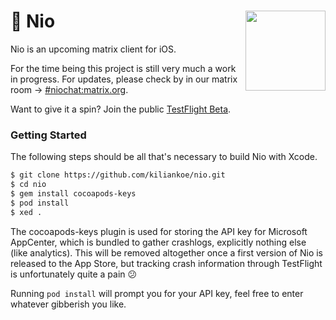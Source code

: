 <h1>💬 Nio
  <img src="https://user-images.githubusercontent.com/2625584/69157504-52bb0c00-0ae5-11ea-9794-f0fd7affb307.png"
       align="right" width="128" height="128" />
</h1>

Nio is an upcoming matrix client for iOS.

For the time being this project is still very much a work in progress. For updates, please check by in our matrix room → [#niochat:matrix.org](https://matrix.to/#/#niochat:matrix.org).

Want to give it a spin? Join the public [TestFlight Beta](https://testflight.apple.com/join/KlXr3kKz).

### Getting Started

The following steps should be all that's necessary to build Nio with Xcode. 

```bash
$ git clone https://github.com/kiliankoe/nio.git
$ cd nio
$ gem install cocoapods-keys
$ pod install
$ xed .
```

The cocoapods-keys plugin is used for storing the API key for Microsoft AppCenter, which is bundled to gather crashlogs, explicitly nothing else (like analytics). This will be removed altogether once a first version of Nio is released to the App Store, but tracking crash information through TestFlight is unfortunately quite a pain 😕

Running `pod install` will prompt you for your API key, feel free to enter whatever gibberish you like.

